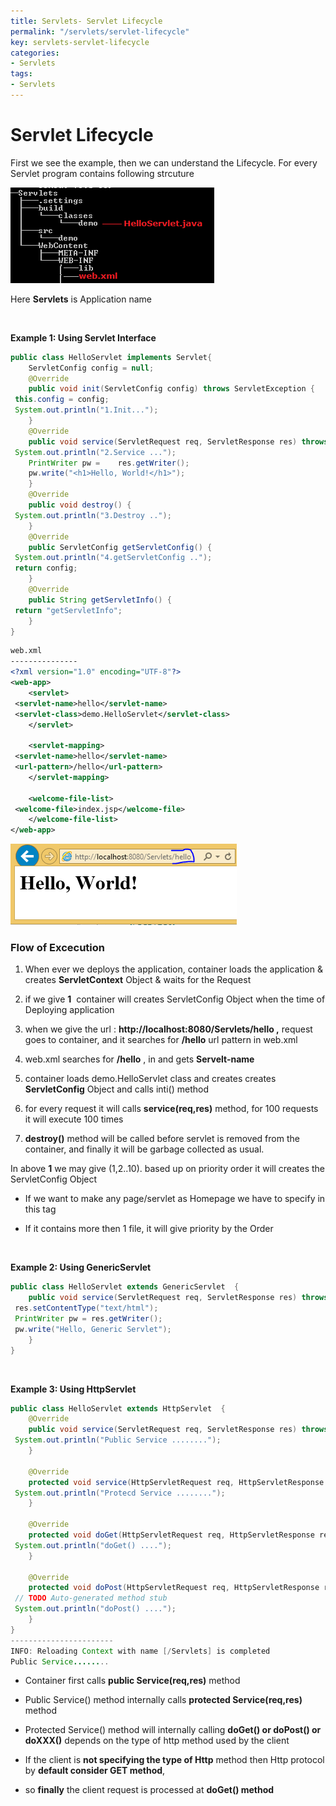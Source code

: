 ```yaml
---
title: Servlets- Servlet Lifecycle
permalink: "/servlets/servlet-lifecycle"
key: servlets-servlet-lifecycle
categories:
- Servlets
tags:
- Servlets
---
```


Servlet Lifecycle
===================

First we see the example, then we can understand the Lifecycle. For every
Servlet program contains following strcuture

![C:\\Users\\kaveti_S\\Desktop\\tmp.png](media/6a6564b166363987c942252dfec5976d.png)

Here **Servlets** is Application name

<br>


**Example 1: Using Servlet Interface**
```java
public class HelloServlet implements Servlet{
	ServletConfig config = null;
	@Override
	public void init(ServletConfig config) throws ServletException {
 this.config = config;
 System.out.println("1.Init...");
	}
	@Override
	public void service(ServletRequest req, ServletResponse res) throws ServletException, IOException {
 System.out.println("2.Service ...");
	PrintWriter pw =	res.getWriter();
	pw.write("<h1>Hello, World!</h1>");
	}
	@Override
	public void destroy() {
 System.out.println("3.Destroy ..");
	}
	@Override
	public ServletConfig getServletConfig() {
 System.out.println("4.getServletConfig ..");
 return config;
	}
	@Override
	public String getServletInfo() {
 return "getServletInfo";
	}
}
```


```xml
web.xml
---------------
<?xml version="1.0" encoding="UTF-8"?>
<web-app>
	<servlet>
 <servlet-name>hello</servlet-name>
 <servlet-class>demo.HelloServlet</servlet-class>
	</servlet>

	<servlet-mapping>
 <servlet-name>hello</servlet-name>
 <url-pattern>/hello</url-pattern>
	</servlet-mapping>

	<welcome-file-list>
 <welcome-file>index.jsp</welcome-file>
	</welcome-file-list>	 
</web-app>
```
![](media/bd8bb58721edac475d734cfb391c4a6f.png)



### Flow of Excecution

1.  When ever we deploys the application, container loads the application &
    creates **ServletContext** Object & waits for the Request

2.  if we give **<load-on-startup>**1**</load-on-startup>**  container will
    creates ServletConfig Object when the time of Deploying application

3.  when we give the url : **http://localhost:8080/Servlets/hello ,** request
    goes to container, and it searches for **/hello** url pattern in web.xml

4.  web.xml searches for **/hello** , in <servlet-mapping> and gets
    **Servelt-name**

5.  container loads demo.HelloServlet class and creates creates
    **ServletConfig** Object and calls inti() method

6.  for every request it will calls **service(req,res)** method, for 100
    requests it will execute 100 times

7.  **destroy()** method will be called before servlet is removed from the
    container, and finally it will be garbage collected as usual.

In above **<load-on-startup>**1**</load-on-startup>** we may give (1,2..10).
based up on priority order it will creates the ServletConfig Object

**<welcome-file-list>**

-   If we want to make any page/servlet as Homepage we have to specify in this
    tag

-   If it contains more then 1 file, it will give priority by the Order


<br>


**Example 2: Using GenericServlet**
```java
public class HelloServlet extends GenericServlet  {
	public void service(ServletRequest req, ServletResponse res) throws ServletException, IOException {
 res.setContentType("text/html");
 PrintWriter pw = res.getWriter();
 pw.write("Hello, Generic Servlet"); 
	}
}
```

<br>

**Example 3: Using HttpServlet**
```java
public class HelloServlet extends HttpServlet  {	
	@Override
	public void service(ServletRequest req, ServletResponse res) throws ServletException, IOException {
 System.out.println("Public Service ........");
	}
	
	@Override
	protected void service(HttpServletRequest req, HttpServletResponse res) throws ServletException, IOException {
 System.out.println("Protecd Service ........");
	}
	
	@Override
	protected void doGet(HttpServletRequest req, HttpServletResponse resp) throws ServletException, IOException {
 System.out.println("doGet() ....");
	}
	
	@Override
	protected void doPost(HttpServletRequest req, HttpServletResponse resp) throws ServletException, IOException {
 // TODO Auto-generated method stub
 System.out.println("doPost() ....");
	}
}
-----------------------
INFO: Reloading Context with name [/Servlets] is completed
Public Service........
```


-   Container first calls **public Service(req,res)** method

-   Public Service() method internally calls **protected Service(req,res)**
    method

-   Protected Service() method will internally calling **doGet() or doPost() or
    doXXX()** depends on the type of http method used by the client

-   If the client is **not specifying the type of Http** method then Http
    protocol by **default consider GET method**,

-   so **finally** the client request is processed at **doGet() method**
